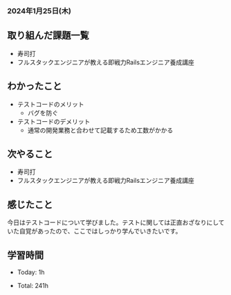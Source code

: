 ### 2024年1月25日(木)

## 取り組んだ課題一覧

- 寿司打
- フルスタックエンジニアが教える即戦力Railsエンジニア養成講座

## わかったこと

- テストコードのメリット
  - バグを防ぐ
- テストコードのデメリット
  - 通常の開発業務と合わせて記載するため工数がかかる
## 次やること

- 寿司打
- フルスタックエンジニアが教える即戦力Railsエンジニア養成講座

## 感じたこと

今日はテストコードについて学びました。テストに関しては正直おざなりにしていた自覚があったので、ここではしっかり学んでいきたいです。


## 学習時間

- Today: 1h

- Total: 241h
